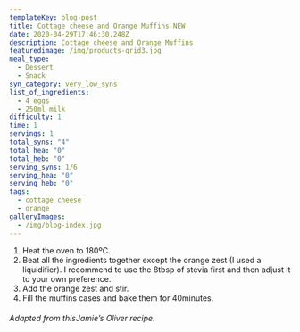 ```yaml
---
templateKey: blog-post
title: Cottage cheese and Orange Muffins NEW
date: 2020-04-29T17:46:30.248Z
description: Cottage cheese and Orange Muffins
featuredimage: /img/products-grid3.jpg
meal_type:
  - Dessert
  - Snack
syn_category: very_low_syns
list_of_ingredients:
  - 4 eggs
  - 250ml milk
difficulty: 1
time: 1
servings: 1
total_syns: "4"
total_hea: "0"
total_heb: "0"
serving_syns: 1/6
serving_hea: "0"
serving_heb: "0"
tags:
  - cottage cheese
  - orange
galleryImages:
  - /img/blog-index.jpg
---
```

1. Heat the oven to 180ºC.
2. Beat all the ingredients together except the orange zest (I used a liquidifier). I recommend to use the 8tbsp of stevia first and then adjust it to your own preference.
3. Add the orange zest and stir.
4. Fill the muffins cases and bake them for 40minutes.

###### Adapted from thisJamie’s Oliver recipe.